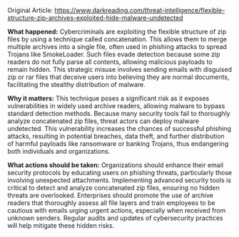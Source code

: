 Original Article: https://www.darkreading.com/threat-intelligence/flexible-structure-zip-archives-exploited-hide-malware-undetected

**What happened:** Cybercriminals are exploiting the flexible structure of zip files by using a technique called concatenation. This allows them to merge multiple archives into a single file, often used in phishing attacks to spread Trojans like SmokeLoader. Such files evade detection because some zip readers do not fully parse all contents, allowing malicious payloads to remain hidden. This strategic misuse involves sending emails with disguised zip or rar files that deceive users into believing they are normal documents, facilitating the stealthy distribution of malware.

**Why it matters:** This technique poses a significant risk as it exposes vulnerabilities in widely used archive readers, allowing malware to bypass standard detection methods. Because many security tools fail to thoroughly analyze concatenated zip files, threat actors can deploy malware undetected. This vulnerability increases the chances of successful phishing attacks, resulting in potential breaches, data theft, and further distribution of harmful payloads like ransomware or banking Trojans, thus endangering both individuals and organizations.

**What actions should be taken:** Organizations should enhance their email security protocols by educating users on phishing threats, particularly those involving unexpected attachments. Implementing advanced security tools is critical to detect and analyze concatenated zip files, ensuring no hidden threats are overlooked. Enterprises should promote the use of archive readers that thoroughly assess all file layers and train employees to be cautious with emails urging urgent actions, especially when received from unknown senders. Regular audits and updates of cybersecurity practices will help mitigate these hidden risks.